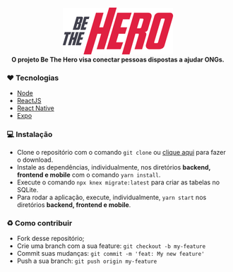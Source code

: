 <h4 align="center">
  <img src="/frontend/src/assets/logo.svg" width="250px" /><br />
  O projeto Be The Hero visa conectar pessoas dispostas a ajudar ONGs.
</h4>

### ❤ Tecnologias
- [Node](https://nodejs.org/)
- [ReactJS](https://reactjs.org/)
- [React Native](https://reactnative.dev/)
- [Expo](https://expo.io/)

### 💻 Instalação
- Clone o repositório com o comando `git clone` ou <a href="https://github.com/ranyery/semana-omnistack-11/archive/master.zip">clique aqui</a> para fazer o download.<br>
- Instale as dependências, individualmente, nos diretórios <b>backend, frontend e mobile</b> com o comando `yarn install`.<br>
- Execute o comando `npx knex migrate:latest` para criar as tabelas no SQLite.<br>
- Para rodar a aplicação, execute, individualmente, `yarn start` nos diretórios <b>backend, frontend e mobile</b>.

### ♻ Como contribuir
- Fork desse repositório;
- Crie uma branch com a sua feature: `git checkout -b my-feature`
- Commit suas mudanças: `git commit -m 'feat: My new feature'`
- Push a sua branch: `git push origin my-feature`
